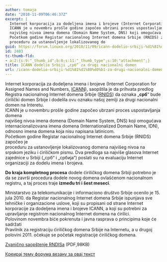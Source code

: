 ```yaml
---
author: tomaja
date: "2010-11-09T06:46:37Z"
excerpt: |
  Internet korporacija za dodeljena imena i brojeve (Internet Corporation for Assigned Names and Numbers, <a href="http://www.icann.org/">ICANN</a>), saopštila je da prihvata predlog Registra nacionalnog Internet domena Srbije (<a href="http://www.rnids.rs/">RNIDS</a>) da oznaka „<strong>срб</strong>“ bude ćirilički domen Srbije i dodelila ovu oznaku našoj zemlji za drugi nacionalni domen na Interetu.
  ICANN je u novembru prošle godine započeo ubrzani proces uspostavljanja domena
  najvišeg nivoa imena domena (Domain Name System, DNS) koji omogućava internacionalizovana imena domena (Internationalized Domain Name, IDN), odnosno imena domena koja nisu napisana latinicom.
  Početkom godine Registar nacionalnog Internet domena Srbije (RNIDS) započeo je
  proceduru za ustanovljenje lokalizovanog do
guid: https://forum.linuxo.org/2010/11/09/icann-dodelio-srbiji-%d1%81%d1%80%d0%b1-za-drugi-nacionalni-domen/
id: 2403
tc-thumb-fld:
- a:2:{s:9:"_thumb_id";b:0;s:11:"_thumb_type";s:10:"attachment";}
title: ICANN dodelio Srbiji „срб“ za drugi nacionalni domen
url: /icann-dodelio-srbiji-%d1%81%d1%80%d0%b1-za-drugi-nacionalni-domen/
---
```

Internet korporacija za dodeljena imena i brojeve (Internet Corporation for Assigned Names and Numbers, [ICANN](http://www.icann.org/)), saopštila je da prihvata predlog Registra nacionalnog Internet domena Srbije ([RNIDS](http://www.rnids.rs/)) da oznaka „**срб**“ bude ćirilički domen Srbije i dodelila ovu oznaku našoj zemlji za drugi nacionalni domen na Interetu.  
ICANN je u novembru prošle godine započeo ubrzani proces uspostavljanja domena  
najvišeg nivoa imena domena (Domain Name System, DNS) koji omogućava internacionalizovana imena domena (Internationalized Domain Name, IDN), odnosno imena domena koja nisu napisana latinicom.  
Početkom godine Registar nacionalnog Internet domena Srbije (RNIDS) započeo je  
proceduru za ustanovljenje lokalizovanog domena najvišeg nivoa na srpskom jeziku i ćiriličkom pismu. Dva predloga sa najviše glasova Internet zajednice u Srbiji („срб“ i „србија“) poslati su na evaluaciju Internet organizaciji za dodelu imena i brojeva. <div class = "status-box">

**Do kraja kompletnog procesa** dodele ćiriličkog domena Srbiji potrebno je da se završi procedura dodele novog domena ovlašćenom nacionalnom registru, a taj proces traje **između tri i šest meseci**.</div> 

Ministarstvo za telekomunikacije i informaciono društvo Srbije ocenilo je 15. jula 2010. da Registar nacionalnog Internet domena Srbije ispunjava sve tehničke i organizacione uslove, koji su propisani od strane Internet korporacije za dodeljena imena i brojeve ICANN, a koji su potrebni za upravljanje registrom nacionalnog Internet domena na ćirilici.  
Polovinom novembra biće pokrenuta i javna rasprava o principima koje će sadržati  
Pravilnik za registraciju ćiriličkog domena Srbije na Internetu, a u drugoj polovini 2011. očekuje se početak registracije ćiriličkog domena.

<p class="download">
  <a href="http://nic.rs/files/saopstenjeICANN20101108-cir.pdf">Zvanično saopštenje RNDISa</a> (PDF,98KB)
</p>

[Креирај тему форума везану за овај текст](https://linuxo.org/nova-tema-na-forumu/?se_pid=2403)
